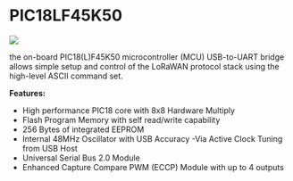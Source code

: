 # PIC18LF45K50

![](https://www.microchip.com/_images/ics/medium-PIC18F45K50-TQFP-44.png)


the on-board PIC18(L)F45K50 microcontroller (MCU) USB-to-UART bridge allows simple setup and control of the LoRaWAN protocol stack using the high-level ASCII command set.



**Features:**

- High performance PIC18 core with 8x8 Hardware Multiply
- Flash Program Memory with self read/write capability
- 256 Bytes of integrated EEPROM
- Internal 48MHz Oscillator with USB Accuracy -Via Active Clock Tuning from USB Host
- Universal Serial Bus 2.0 Module
- Enhanced Capture Compare PWM (ECCP) Module with up to 4 outputs

